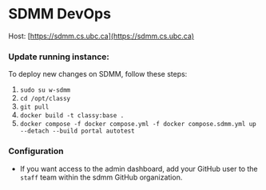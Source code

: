 # SDMM DevOps

Host: [https://sdmm.cs.ubc.ca](https://sdmm.cs.ubc.ca)

### Update running instance:

To deploy new changes on SDMM, follow these steps:

1. `sudo su w-sdmm`
2. `cd /opt/classy`
3. `git pull`
4. `docker build -t classy:base .`
5. `docker compose -f docker compose.yml -f docker compose.sdmm.yml up --detach --build portal autotest`

### Configuration

* If you want access to the admin dashboard, add your GitHub user to the `staff` team within the sdmm GitHub organization.
